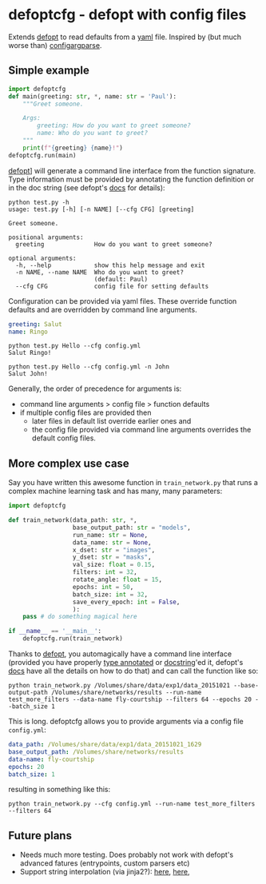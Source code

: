 # defoptcfg - defopt with config files
Extends [defopt][1] to read defaults from a [yaml][2] file. Inspired by (but much worse than) [configargparse][3].

## Simple example
```python
import defoptcfg
def main(greeting: str, *, name: str = 'Paul'):
    """Greet someone.

    Args:
        greeting: How do you want to greet someone?
        name: Who do you want to greet?
    """
    print(f"{greeting} {name}!")
defoptcfg.run(main)
```
[defopt][1]] will generate a command line interface from the function signature. Type information must be provided by annotating the function definition or in the doc string (see defopt's [docs][4] for details):
```text
python test.py -h
usage: test.py [-h] [-n NAME] [--cfg CFG] [greeting]

Greet someone.

positional arguments:
  greeting              How do you want to greet someone?

optional arguments:
  -h, --help            show this help message and exit
  -n NAME, --name NAME  Who do you want to greet?
                        (default: Paul)
  --cfg CFG             config file for setting defaults
```
Configuration can be provided via yaml files. These override function defaults and are overridden by command line arguments.
```yaml
greeting: Salut
name: Ringo
```

```shell
python test.py Hello --cfg config.yml
Salut Ringo!
```
```shell
python test.py Hello --cfg config.yml -n John
Salut John!
```

Generally, the order of precedence for arguments is:
- command line arguments > config file >  function defaults
- if multiple config files are provided then
    - later files in default list override earlier ones and
    - the config file provided via command line arguments overrides the default config files.


## More complex use case
Say you have written this awesome function in `train_network.py` that runs a complex machine learning task and has many, many parameters:
```python
import defoptcfg

def train_network(data_path: str, *,
                  base_output_path: str = "models",
                  run_name: str = None,
                  data_name: str = None,
                  x_dset: str = "images",
                  y_dset: str = "masks",
                  val_size: float = 0.15,
                  filters: int = 32,
                  rotate_angle: float = 15,
                  epochs: int = 50,
                  batch_size: int = 32,
                  save_every_epoch: int = False,
                  ):
    pass # do something magical here

if __name__ == '__main__':
    defoptcfg.run(train_network)
```
Thanks to [defopt](1), you automagically have a command line interface (provided you have properly [type annotated][5] or [docstring][6]'ed it, defopt's [docs][4] have all the details on how to do that) and can call the function like so:
```shell
python train_network.py /Volumes/share/data/exp1/data_20151021 --base-output-path /Volumes/share/networks/results --run-name test_more_filters --data-name fly-courtship --filters 64 --epochs 20 --batch_size 1
```
This is long. defoptcfg allows you to provide arguments via a config file `config.yml`:
```yaml
data_path: /Volumes/share/data/exp1/data_20151021_1629
base_output_path: /Volumes/share/networks/results
data-name: fly-courtship
epochs: 20
batch_size: 1
```
resulting in something like this:
```shell
python train_network.py --cfg config.yml --run-name test_more_filters --filters 64
```

## Future plans
- Needs much more testing. Does probably not work with defopt's advanced fatures (entrypoints, custom parsers etc)
- Support string interpolation (via jinja2?):  [here](http://dontfragment.com/using-python-yaml-and-jinja2-to-generate-config-files/), [here](https://stackoverflow.com/questions/42083616/yaml-and-jinja2-reader),

[1]: https://github.com/evanunderscore/defopt
[2]: https://pyyaml.org
[3]: https://github.com/bw2/ConfigArgParse
[4]: http://defopt.readthedocs.io/en/latest/
[5]: linktopythonannotations
[6]: linktodocstringformats
